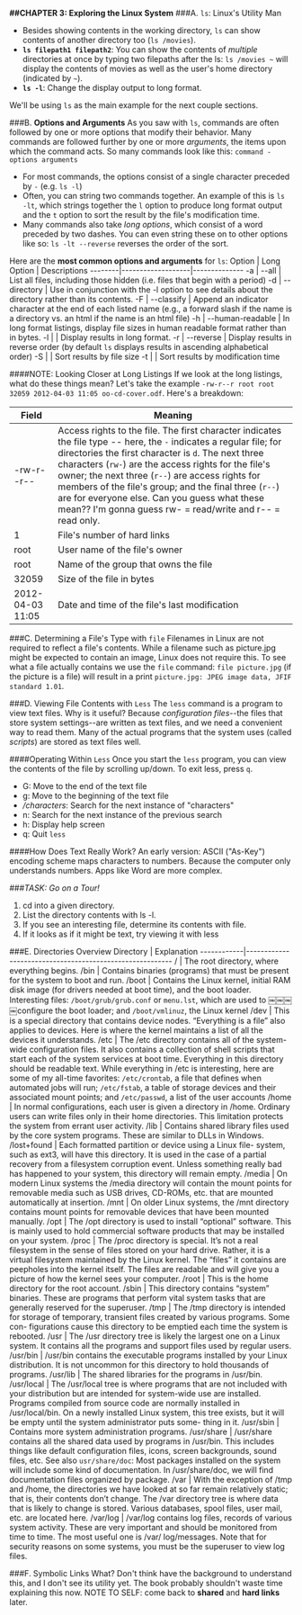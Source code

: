 **##CHAPTER 3: Exploring the Linux System**
###A. `ls`: Linux's Utility Man
  * Besides showing contents in the working directory, `ls` can show contents of another directory too (`ls /movies`).
  * **`ls filepath1 filepath2`**: You can show the contents of *multiple* directories at once by typing two filepaths after the ls: `ls /movies ~` will display the contents of movies as well as the user's home directory (indicated by `~`).
  * **`ls -l`**: Change the display output to long format.

We'll be using `ls` as the main example for the next couple sections.

###B. **Options and Arguments**
As you saw with `ls`, commands are often followed by one or more options that modify their behavior. Many commands are followed further by one or more *arguments*, the items upon which the command acts. So many commands look like this:
    `command -options arguments`
  * For most commands, the options consist of a single character preceded by `-` (e.g. `ls -l`)
  * Often, you can string two commands together. An example of this is `ls -lt`, which strings together the `l` option to produce long format output and the `t` option to sort the result by the file's modification time.
  * Many commands also take *long options*, which consist of a word preceded by two dashes. You can even string these on to other options like so: `ls -lt --reverse` reverses the order of the sort.

Here are the **most common options and arguments** for `ls`:
Option  | Long Option       | Descriptions
--------|-------------------|--------------
-a      | --all             | List all files, including those hidden (i.e. files that begin with a period)
-d      | --directory       | Use in conjunction with the -l option to see details about the directory rather than its contents.
-F      | --classify        | Append an indicator character at the end of each listed name (e.g., a forward slash if the name is a directory vs. an html if the name is an html file)
-h      | --human-readable  | In long format listings, display file sizes in human readable format rather than in bytes.
-l      |                   | Display results in long format.
-r      | --reverse         | Display results in reverse order (by default `ls` displays results in ascending alphabetical order)
-S      |                   | Sort results by file size
-t      |                   | Sort results by modification time

####NOTE: Looking Closer at Long Listings
If we look at the long listings, what do these things mean? Let's take the example `-rw-r--r root root 32059 2012-04-03 11:05 oo-cd-cover.odf`. Here's a breakdown:

Field           | Meaning
----------------|-----------------
-rw-r--r--      | Access rights to the file. The first character indicates the file type -- here, the `-` indicates a regular file; for directories the first character is `d`. The next three characters (`rw-`) are the access rights for the file's owner; the next three (`r--`) are access rights for members of the file's group; and the final three (`r--`) are for everyone else. Can you guess what these mean?? I'm gonna guess rw- = read/write and r-- = read only.
1               | File's number of hard links
root            | User name of the file's owner
root            | Name of the group that owns the file
32059           | Size of the file in bytes
2012-04-03 11:05| Date and time of the file's last modification

###C. Determining a File's Type with `file`
Filenames in Linux are not required to reflect a file's contents. While a filename such as picture.jpg might be expected to contain an image, Linux does not require this. To see what a file actually contains we use the `file` command: `file picture.jpg` (if the picture is a file) will result in a print `picture.jpg: JPEG image data, JFIF standard 1.01`.

###D. Viewing File Contents with `Less`
The `less` command is a program to view text files. Why is it useful? Because *configuration files*--the files that store system settings--are written as text files, and we need a convenient way to read them. Many of the actual programs that the system uses (called *scripts*) are stored as text files well.

####Operating Within `Less`
Once you start the `less` program, you can view the contents of the file by scrolling up/down. To exit less, press `q`.
  * G: Move to the end of the text file
  * g: Move to the beginning of the text file
  * */characters*: Search for the next instance of "characters"
  * n: Search for the next instance of the previous search
  * h: Display help screen
  * q: Quit `less`

####How Does Text Really Work?
An early version: ASCII ("As-Key") encoding scheme maps characters to numbers. Because the computer only understands numbers. Apps like Word are more complex.

###*TASK: Go on a Tour!*
1. cd into a given directory.
2. List the directory contents with ls -l.
3. If you see an interesting file, determine its contents with file.
4. If it looks as if it might be text, try viewing it with less

###E. Directories Overview
Directory   | Explanation
------------|---------------------------------------------------------
/           | The root directory, where everything begins.
/bin        | Contains binaries (programs) that must be present for the system to boot and run.
/boot       | Contains the Linux kernel, initial RAM disk image (for drivers needed at boot time), and the boot loader. Interesting files: `/boot/grub/grub.conf` or `menu.lst`, which are used to ￼￼￼￼configure the boot loader; and `/boot/vmlinuz`, the Linux kernel
/dev        | This is a special directory that contains device nodes. “Everything is a file” also applies to devices. Here is where the kernel maintains a list of all the devices it understands.
/etc        | The /etc directory contains all of the system-wide configuration files. It also contains a collection of shell scripts that start each of the system services at boot time. Everything in this directory should be readable text. While everything in /etc is interesting, here are some of my all-time favorites: `/etc/crontab`, a file that defines when automated jobs will run; `/etc/fstab`, a table of storage devices and their associated mount points; and ` /etc/passwd`, a list of the user accounts
/home       | In normal configurations, each user is given a directory in /home. Ordinary users can write files only in their home directories. This limitation protects the system from errant user activity.
/lib        | Contains shared library files used by the core system programs. These are similar to DLLs in Windows.
/lost+found | Each formatted partition or device using a Linux file- system, such as ext3, will have this directory. It is used in the case of a partial recovery from a filesystem corruption event. Unless something really bad has happened to your system, this directory will remain empty.
/media      | On modern Linux systems the /media directory will contain the mount points for removable media such as USB drives, CD-ROMs, etc. that are mounted automatically at insertion.
/mnt        | On older Linux systems, the /mnt directory contains mount points for removable devices that have been mounted manually.
/opt        | The /opt directory is used to install “optional” software. This is mainly used to hold commercial software products that may be installed on your system.
/proc       | The /proc directory is special. It’s not a real filesystem in the sense of files stored on your hard drive. Rather, it is a virtual filesystem maintained by the Linux kernel. The “files” it contains are peepholes into the kernel itself. The files are readable and will give you a picture of how the kernel sees your computer.
/root       | This is the home directory for the root account.
/sbin       | This directory contains “system” binaries. These are programs that perform vital system tasks that are generally reserved for the superuser.
/tmp        | The /tmp directory is intended for storage of temporary, transient files created by various programs. Some con- figurations cause this directory to be emptied each time the system is rebooted.
/usr        | The /usr directory tree is likely the largest one on a Linux system. It contains all the programs and support files used by regular users.
/usr/bin    | /usr/bin contains the executable programs installed by your Linux distribution. It is not uncommon for this directory to hold thousands of programs.
/usr/lib    | The shared libraries for the programs in /usr/bin.
/usr/local  | The /usr/local tree is where programs that are not included with your distribution but are intended for system-wide use are installed. Programs compiled from source code are normally installed in /usr/local/bin. On a newly installed Linux system, this tree exists, but it will be empty until the system administrator puts some- thing in it.
/usr/sbin   | Contains more system administration programs.
/usr/share  | /usr/share contains all the shared data used by programs in /usr/bin. This includes things like default configuration files, icons, screen backgrounds, sound files, etc. See also `usr/share/doc`: Most packages installed on the system will include some kind of documentation. In /usr/share/doc, we will find documentation files organized by package.
/var        | With the exception of /tmp and /home, the directories we have looked at so far remain relatively static; that is, their contents don’t change. The /var directory tree is where data that is likely to change is stored. Various databases, spool files, user mail, etc. are located here.
/var/log    | /var/log contains log files, records of various system activity. These are very important and should be monitored from time to time. The most useful one is /var/ log/messages. Note that for security reasons on some systems, you must be the superuser to view log files.

###F. Symbolic Links
What? Don't think have the background to understand this, and I don't see its utility yet. The book probably shouldn't waste time explaining this now. NOTE TO SELF: come back to **shared** and **hard links** later.
